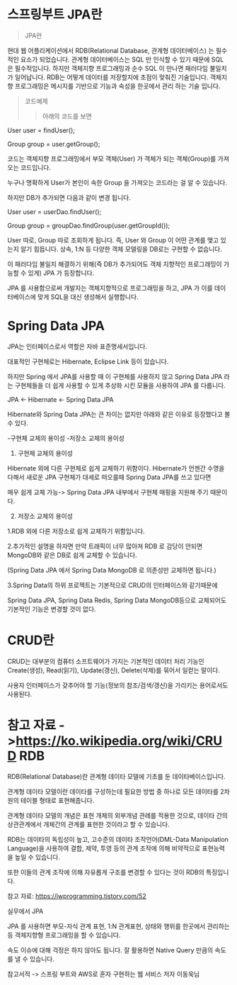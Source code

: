 스프링부트 JPA란
======

>JPA란

현대 웹 어플리케이션에서 RDB(Relational Database, 관계형 데이터베이스) 는 필수적인 요소가 되었습니다. 
관계형 데이터베이스는 SQL 만 인식할 수 있기 때문에 SQL 은 필수적입니다. 하지만 객체지향 프로그래밍과 순수 SQL 이 만나면 패러다임 불일치 가 일어납니다.
RDB는 어떻게 데이터를 저장할지에 초점이 맞춰진 기술입니다.
객체지향 프로그래밍은 메시지를 기반으로 기능과 속성을 한곳에서 관리 하는 기술 입니다.

>코드예제
>   > 아래의 코드를 보면

User user = findUser();

Group group = user.getGroup();


코드는 객체지향 프로그래밍에서 부모 객체(User) 가 객체가 되는 객체(Group)를 가져오는 코드입니다.

누구나 명확하게 User가 본인이 속한 Group 을 가져오는 코드라는 걸 알 수 있습니다. 

하지만 DB가 추가되면 다음과 같이 변경 됩니다.

User user = userDao.findUser();

Group group = groupDao.findGroup(user.getGroupId());

User 따로, Group 따로 조회하게 됩니다. 즉, User 와 Group 이 어떤 관계를 맺고 있는지 알기 힘듭니다. 상속, 1:N 등 다양한 객체 모델링을 DB로는 구현할 수 없습니다.

이 패러다임 불일치 해결하기 위해(즉 DB가 추가되어도 객체 지향적인 프로그래밍이 가능할 수 있게) JPA 가 등장합니다.

JPA 를 사용함으로써 개발자는 객체지향적으로 프로그래밍을 하고, JPA 가 이를 데이터베이스에 맞게 SQL을 대신 생성해서 실행합니다.

Spring Data JPA
=====

JPA는 인터페이스로서 역할은 자바 표준명세서입니다.

대표적인 구현체로는 Hibernate, Eclipse Link 등이 있습니다.

 하지만 Spring 에서 JPA를 사용할 때 이 구현체를 사용하지 않고 Spring Data JPA 라는 구현체들을 더 쉽게 사용할 수 있게 추상화 시킨 모듈을 사용하여 JPA 를 다룹니다.
 
 JPA <- Hibernate <- Spring Data JPA

Hibernate와 Spring Data JPA는 큰 차이는 없지만 아래와 같은 이유로 등장했다고 볼수 있다.

-구현체 교체의 용이성
-저장소 교체의 용이성

1) 구현체 교체의 용이성

Hibernate 외에 다른 구현체로 쉽게 교체하기 위함이다. Hibernate가 언젠간 수명을 다해서 새로운 JPA 구현체가 대세로 떠오를때 Spring Data JPA를 쓰고 있다면 

매우 쉽게 교체 가능-> Spring Data JPA 내부에서 구현체 매핑을 지원해 주기 때문이다.

2) 저장소 교체의 용이성

1.RDB 외에 다른 저장소로 쉽게 교체하기 위함입니다.

2.추가적인 설명을 하자면 만약 트래픽이 너무 많아져 RDB 로 감당이 안되면 MongoDB와 같은 DB로 쉽게 교체할 수 있습니다.

(Spring Data JPA 에서 Spring Data MongoDB 로 의존성만 교체하면 됩니다.)

3.Spring Data의 하위 프로젝트는 기본적으로 CRUD의 인터페이스와 같기때문에

Spring Data JPA, Spring Data Redis, Spring Data MongoDB등으로 교체되어도 기본적인 기능은 변경할 것이 없다.



CRUD란
======
CRUD는 대부분의 컴퓨터 소프트웨어가 가지는 기본적인 데이터 처리 기능인 Create(생성), Read(읽기), Update(갱신), Delete(삭제)를 묶어서 일컫는 말이다. 

사용자 인터페이스가 갖추어야 할 기능(정보의 참조/검색/갱신)을 가리키는 용어로서도 사용된다.

참고 자료 ->https://ko.wikipedia.org/wiki/CRUD
RDB
====
RDB(Relational Database)란 관계형 데이타 모델에 기초를 둔 데이타베이스입니다. 

관계형 데이타 모델이란 데이타를 구성하는데 필요한 방법 중 하나로 모든 데이타를 2차원의 테이블 형태로 표현해줍니다. 

관계형 데이타 모델의 개념은 표현 개체의 외부개념 관례를 적용한 것으로, 데이타 간의 상관관계에서 개체간의 관계를 표현한 것이라고 할 수 있습니다.

RDB는 데이타의 독립성이 높고, 고수준의 데이타 조작언어(DML-Data Manipulation Language)을 사용하여 결합, 제약, 투영 등의 관계 조작에 의해 비약적으로 표현능력을 높일 수 있습니다. 

또한 이들의 관계 조작에 의해 자유롭게 구조를 변경할 수 있다는 것이 RDB의 특징입니다.

참고 자료: https://jwprogramming.tistory.com/52 



실무에서 JPA

JPA 를 사용하면 부모-자식 관계 표현, 1:N 관계표현, 상태와 행위를 한곳에서 관리하는 등 객체지향형 프로그래밍을 할 수 있습니다.

속도 이슈에 대해 걱정은 하지 않아도 됩니다. 잘 활용하면 Native Query 만큼의 속도를 낼 수 있습니다.



 참고서적 -> 스프링 부트와 AWS로 혼자 구현하는 웹 서비스 저자 이동욱님
